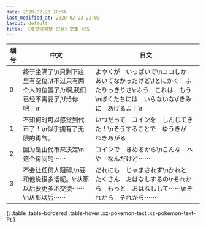 ```yaml
---
date: 2020-02-23 20:56
last_modified_at: 2020-02-23 22:03
layout: default
title: 《精灵宝可梦 白金》文本 495
---
```

| 编号 | 中文 | 日文 |
| ---- | ---- | ---- |
| 0 | 终于坐满了\n只剩下这里有空位,\f不过只有两个人的位置了,\r啊,我们已经不需要了,\f给你吧！\r | よやくが　いっぱいで\nココしか　あいてなかったけど\fとにかく　ふたりっきりさ\rふう　これは　もう\nぼくたちには　いらないな\fきみに　あげるよ！\r |
| 1 | 不知何时可以感觉到代币了！\n似乎拥有了无限的勇气。 | いつだって　コインを　しんじてきた！\nそうすることで　ゆうきが　わきあがる |
| 2 | 因为是由代币来决定\n这个房间的⋯⋯ | コインで　きめるから\nこんな　へや　なんだけど⋯⋯ |
| 3 | 不会让任何人阻碍,\n要和他说很多话呢。\r从那以后要更多地交流⋯⋯\n从那以后⋯⋯ | だれにも　じゃまされず\nかれと　たくさん　おはなしするの\rそれから　もっと　おはなしして⋯⋯\nそれから　それから⋯⋯ |
{: .table .table-bordered .table-hover .xz-pokemon-text .xz-pokemon-text-Pt }